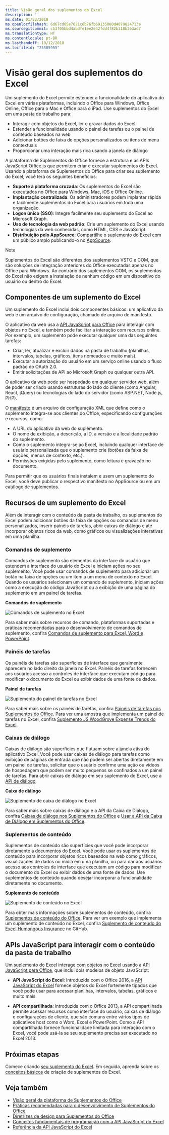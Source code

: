 ```yaml
---
title: Visão geral dos suplementos do Excel
description: ''
ms.date: 01/23/2018
ms.openlocfilehash: 6d67cd05e7021c8b76fb69135000d4079024713a
ms.sourcegitcommit: c53f05bbd4abdfe1ee2e42fdd4f82b318b363ad7
ms.translationtype: HT
ms.contentlocale: pt-BR
ms.lasthandoff: 10/12/2018
ms.locfileid: "25505955"
---
```

# <a name="excel-add-ins-overview"></a>Visão geral dos suplementos do Excel

Um suplemento do Excel permite estender a funcionalidade do aplicativo do Excel em várias plataformas, incluindo o Office para Windows, Office Online, Office para o Mac e Office para o iPad. Use suplementos do Excel em uma pasta de trabalho para:

- Interagir com objetos do Excel, ler e gravar dados do Excel. 
- Estender a funcionalidade usando o painel de tarefas ou o painel de conteúdo baseados na web 
- Adicionar botões de faixa de opções personalizados ou itens de menu contextuais
- Proporcionar uma interação mais rica usando a janela de diálogo 

A plataforma de Suplementos do Office fornece a estrutura e as APIs JavaScript Office.js que permitem criar e executar suplementos do Excel. Usando a plataforma de Suplementos do Office para criar seu suplemento do Excel, você terá os seguintes benefícios:

* **Suporte à plataforma cruzada**: Os suplementos do Excel são executados no Office para Windows, Mac, iOS e Office Online.
* **Implantação centralizada**: Os administradores podem implantar rápida e facilmente suplementos do Excel para usuários em toda uma organização.
* **Logon único (SSO)**: Integre facilmente seu suplemento do Excel ao Microsoft Graph.
* **Uso de tecnologia da web padrão**: Crie um suplemento do Excel usando tecnologias da web conhecidas, como HTML, CSS e JavaScript.
* **Distribuição pelo AppSource**: Compartilhe o suplemento do Excel com um público amplo publicando-o no [AppSource](https://appsource.microsoft.com/marketplace/apps?product=office&page=1&src=office&corrid=53245fad-fcbe-41f8-9f97-b0840264f97c&omexanonuid=4a0102fb-b31a-4b9f-9bb0-39d4cc6b789d).

> [!NOTE]
> Suplementos do Excel são diferentes dos suplementos VSTO e COM, que são soluções de integração anteriores do Office executadas apenas no Office para Windows. Ao contrário dos suplementos COM, os suplementos do Excel não exigem a instalação de nenhum código em um dispositivo do usuário ou dentro do Excel. 

## <a name="components-of-an-excel-add-in"></a>Componentes de um suplemento do Excel 

Um suplemento do Excel inclui dois componentes básicos: um aplicativo da web e um arquivo de configuração, chamado de arquivo de manifesto. 

O aplicativo da web usa a [API JavaScript para Office](https://docs.microsoft.com/office/dev/add-ins/reference/javascript-api-for-office?view=office-js) para interagir com objetos no Excel, e também pode facilitar a interação com recursos online. Por exemplo, um suplemento pode executar qualquer uma das seguintes tarefas:

* Criar, ler, atualizar e excluir dados na pasta de trabalho (planilhas, intervalos, tabelas, gráficos, itens nomeados e muito mais).
* Executar a autorização do usuário em um serviço online usando o fluxo padrão do OAuth 2.0.
* Emitir solicitações de API ao Microsoft Graph ou qualquer outra API.

O aplicativo da web pode ser hospedado em qualquer servidor web, além de poder ser criado usando estruturas do lado do cliente (como Angular, React, jQuery) ou tecnologias do lado do servidor (como ASP.NET, Node.js, PHP).

O [manifesto](../develop/add-in-manifests.md) é um arquivo de configuração XML que define como o suplemento integra-se aos clientes do Office, especificando configurações e recursos, como: 

* A URL do aplicativo da web do suplemento.
* O nome de exibição, a descrição, a ID, a versão e a localidade padrão do suplemento.
* Como o suplemento integra-se ao Excel, incluindo qualquer interface de usuário personalizada que o suplemento crie (botões da faixa de opções, menus de contexto, etc.).
* Permissões exigidas pelo suplemento, como leitura e gravação no documento.

Para permitir que os usuários finais instalem e usem um suplemento do Excel, você deve publicar o respectivo manifesto no AppSource ou em um catálogo de suplementos. 

## <a name="capabilities-of-an-excel-add-in"></a>Recursos de um suplemento do Excel

Além de interagir com o conteúdo da pasta de trabalho, os suplementos do Excel podem adicionar botões da faixa de opções ou comandos de menu personalizados, inserir painéis de tarefas, abrir caixas de diálogo e até incorporar objetos ricos da web, como gráficos ou visualizações interativas em uma planilha.

### <a name="add-in-commands"></a>Comandos de suplemento

Comandos de suplemento são elementos da interface do usuário que estendem a interface do usuário do Excel e iniciam ações no seu suplemento. Você pode usar comandos de suplemento para adicionar um botão na faixa de opções ou um item a um menu de contexto no Excel. Quando os usuários selecionam um comando de suplemento, iniciam ações como a execução do código JavaScript ou a exibição de uma página do suplemento em um painel de tarefas. 

**Comandos de suplemento**

![Comandos de suplemento no Excel](../images/excel-add-in-commands-script-lab.png)

Para saber mais sobre recursos de comando, plataformas suportadas e práticas recomendadas para o desenvolvimento de comandos de suplemento, confira [Comandos de suplemento para Excel, Word e PowerPoint](../design/add-in-commands.md).

### <a name="task-panes"></a>Painéis de tarefas

Os painéis de tarefas são superfícies de interface que geralmente aparecem no lado direito da janela no Excel. Painéis de tarefas fornecem aos usuários acesso a controles de interface que executam código para modificar o documento do Excel ou exibir dados de uma fonte de dados. 

**Painel de tarefas**

![Suplemento do painel de tarefas no Excel](../images/excel-add-in-task-pane-insights.png)

Para saber mais sobre os painéis de tarefas, confira [Painéis de tarefas nos Suplementos do Office](../design/task-pane-add-ins.md). Para ver uma amostra que implementa um painel de tarefas no Excel, confira [Suplemento JS WoodGrove Expense Trends do Excel](https://github.com/OfficeDev/Excel-Add-in-WoodGrove-Expense-Trends).

### <a name="dialog-boxes"></a>Caixas de diálogo

Caixas de diálogo são superfícies que flutuam sobre a janela ativa do aplicativo Excel. Você pode usar caixas de diálogo para tarefas como exibição de páginas de entrada que não podem ser abertas diretamente em um painel de tarefas, solicitar que o usuário confirme uma ação ou vídeos de hospedagem que podem ser muito pequenos se confinados a um painel de tarefas. Para abrir caixas de diálogo em seu suplemento do Excel, use a [API de diálogo](https://docs.microsoft.com/javascript/api/office/office.ui?view=office-js).

**Caixa de diálogo**

![Suplemento de caixa de diálogo no Excel](../images/excel-add-in-dialog-choose-number.png)

Para saber mais sobre caixas de diálogo e a API da Caixa de Diálogo, confira [Caixas de diálogo nos Suplementos do Office](../design/dialog-boxes.md) e [Usar a API da Caixa de Diálogo em Suplementos do Office](../develop/dialog-api-in-office-add-ins.md).

### <a name="content-add-ins"></a>Suplementos de conteúdo

Suplementos de conteúdo são superfícies que você pode incorporar diretamente a documentos do Excel. Você pode usar os suplementos de conteúdo para incorporar objetos ricos baseados na web como gráficos, visualizações de dados ou mídia em uma planilha, ou para dar aos usuários acesso aos controles de interface que executam um código para modificar o documento do Excel ou exibir dados de uma fonte de dados. Use suplementos de conteúdo quando desejar incorporar a funcionalidade diretamente no documento.

**Suplemento de conteúdo**

![Suplemento de conteúdo no Excel](../images/excel-add-in-content-map.png)

Para obter mais informações sobre suplementos de conteúdo, confira [Suplementos de conteúdo do Office](../design/content-add-ins.md). Para ver um exemplo que implementa um suplemento de conteúdo no Excel, confira [Suplemento de conteúdo do Excel Humongous Insurance](https://github.com/OfficeDev/Excel-Content-Add-in-Humongous-Insurance) no GitHub.

## <a name="javascript-apis-to-interact-with-workbook-content"></a>APIs JavaScript para interagir com o conteúdo da pasta de trabalho

Um suplemento do Excel interage com objetos no Excel usando a [API JavaScript para Office](https://docs.microsoft.com/office/dev/add-ins/reference/javascript-api-for-office?view=office-js), que inclui dois modelos de objeto JavaScript:

* **API JavaScript do Excel**: Introduzida com o Office 2016, a [API JavaScript do Excel](https://docs.microsoft.com/office/dev/add-ins/reference/overview/excel-add-ins-reference-overview?view=office-js) fornece objetos do Excel fortemente tipados que você pode usar para acessar planilhas, intervalos, tabelas, gráficos e muito mais. 

* **API compartilhada**: introduzida com o Office 2013, a API compartilhada permite acessar recursos como interface do usuário, caixas de diálogo e configurações de cliente, que são comuns entre vários tipos de aplicativos host como o Word, Excel e PowerPoint. Como a API compartilhada fornece funcionalidade limitada para interação com o Excel, você pode usá-la se seu suplemento precisa ser executado no Excel 2013.

## <a name="next-steps"></a>Próximas etapas

Comece criando [seu suplemento do Excel](excel-add-ins-get-started-overview.md). Em seguida, aprenda sobre os [conceitos básicos](excel-add-ins-core-concepts.md) de criação de suplementos do Excel.

## <a name="see-also"></a>Veja também

- [Visão geral da plataforma de Suplementos do Office](../overview/office-add-ins.md)
- [Práticas recomendadas para o desenvolvimento de Suplementos do Office](../concepts/add-in-development-best-practices.md)
- [Diretrizes de design para Suplementos do Office](../design/add-in-design.md)
- [Conceitos fundamentais de programação com a API JavaScript do Excel](excel-add-ins-core-concepts.md)
- [Referência da API JavaScript do Excel](https://docs.microsoft.com/office/dev/add-ins/reference/overview/excel-add-ins-reference-overview?view=office-js)
